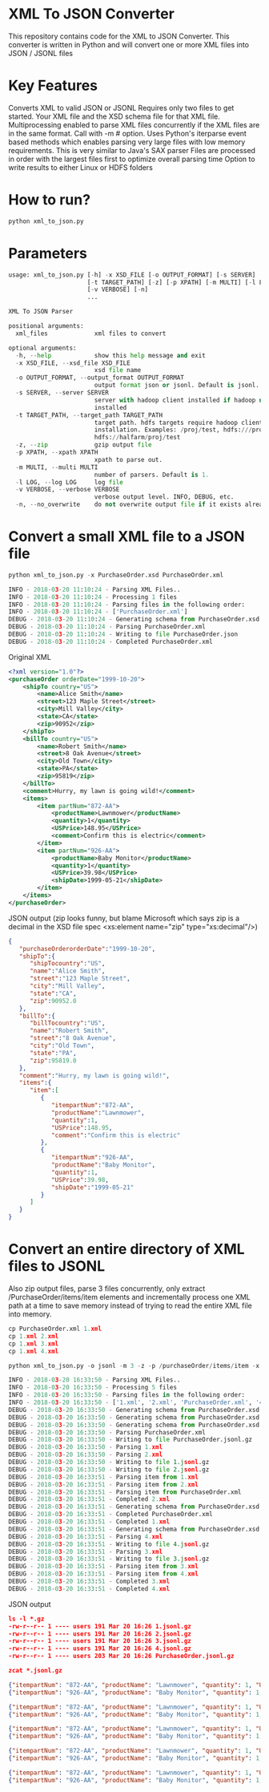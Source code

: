 # **XML To JSON Converter**

This repository contains code for the XML to JSON Converter.
This converter is written in Python and will convert one or more XML files into JSON / JSONL files

# Key Features

Converts XML to valid JSON or JSONL 
Requires only two files to get started. Your XML file and the XSD schema file for that XML file.
Multiprocessing enabled to parse XML files concurrently if the XML files are in the same format. Call with -m # option.
Uses Python's iterparse event based methods which enables parsing very large files with low memory requirements. This is very similar to Java's SAX parser
Files are processed in order with the largest files first to optimize overall parsing time
Option to write results to either Linux or HDFS folders

# How to run?
```python
python xml_to_json.py
```

# Parameters
```python
usage: xml_to_json.py [-h] -x XSD_FILE [-o OUTPUT_FORMAT] [-s SERVER]
                      [-t TARGET_PATH] [-z] [-p XPATH] [-m MULTI] [-l LOG]
                      [-v VERBOSE] [-n]
                      ...

XML To JSON Parser

positional arguments:
  xml_files             xml files to convert

optional arguments:
  -h, --help            show this help message and exit
  -x XSD_FILE, --xsd_file XSD_FILE
                        xsd file name
  -o OUTPUT_FORMAT, --output_format OUTPUT_FORMAT
                        output format json or jsonl. Default is jsonl.
  -s SERVER, --server SERVER
                        server with hadoop client installed if hadoop not
                        installed
  -t TARGET_PATH, --target_path TARGET_PATH
                        target path. hdfs targets require hadoop client
                        installation. Examples: /proj/test, hdfs:///proj/test,
                        hdfs://halfarm/proj/test
  -z, --zip             gzip output file
  -p XPATH, --xpath XPATH
                        xpath to parse out.
  -m MULTI, --multi MULTI
                        number of parsers. Default is 1.
  -l LOG, --log LOG     log file
  -v VERBOSE, --verbose VERBOSE
                        verbose output level. INFO, DEBUG, etc.
  -n, --no_overwrite    do not overwrite output file if it exists already

```

# Convert a small XML file to a JSON file
```python
python xml_to_json.py -x PurchaseOrder.xsd PurchaseOrder.xml

INFO - 2018-03-20 11:10:24 - Parsing XML Files..
INFO - 2018-03-20 11:10:24 - Processing 1 files
INFO - 2018-03-20 11:10:24 - Parsing files in the following order:
INFO - 2018-03-20 11:10:24 - ['PurchaseOrder.xml']
DEBUG - 2018-03-20 11:10:24 - Generating schema from PurchaseOrder.xsd
DEBUG - 2018-03-20 11:10:24 - Parsing PurchaseOrder.xml
DEBUG - 2018-03-20 11:10:24 - Writing to file PurchaseOrder.json
DEBUG - 2018-03-20 11:10:24 - Completed PurchaseOrder.xml
```
Original XML
```xml
<?xml version="1.0"?>
<purchaseOrder orderDate="1999-10-20">
    <shipTo country="US">
        <name>Alice Smith</name>
        <street>123 Maple Street</street>
        <city>Mill Valley</city>
        <state>CA</state>
        <zip>90952</zip>
    </shipTo>
    <billTo country="US">
        <name>Robert Smith</name>
        <street>8 Oak Avenue</street>
        <city>Old Town</city>
        <state>PA</state>
        <zip>95819</zip>
    </billTo>
    <comment>Hurry, my lawn is going wild!</comment>
    <items>
        <item partNum="872-AA">
            <productName>Lawnmower</productName>
            <quantity>1</quantity>
            <USPrice>148.95</USPrice>
            <comment>Confirm this is electric</comment>
        </item>
        <item partNum="926-AA">
            <productName>Baby Monitor</productName>
            <quantity>1</quantity>
            <USPrice>39.98</USPrice>
            <shipDate>1999-05-21</shipDate>
        </item>
    </items>
</purchaseOrder>
```

JSON output
(zip looks funny, but blame Microsoft which says zip is a decimal in the XSD file spec <xs:element name="zip" type="xs:decimal"/>)
```json
{   
   "purchaseOrderorderDate":"1999-10-20",
   "shipTo":{   
      "shipTocountry":"US",
      "name":"Alice Smith",
      "street":"123 Maple Street",
      "city":"Mill Valley",
      "state":"CA",
      "zip":90952.0
   },
   "billTo":{   
      "billTocountry":"US",
      "name":"Robert Smith",
      "street":"8 Oak Avenue",
      "city":"Old Town",
      "state":"PA",
      "zip":95819.0
   },
   "comment":"Hurry, my lawn is going wild!",
   "items":{   
      "item":[   
         {   
            "itempartNum":"872-AA",
            "productName":"Lawnmower",
            "quantity":1,
            "USPrice":148.95,
            "comment":"Confirm this is electric"
         },
         {   
            "itempartNum":"926-AA",
            "productName":"Baby Monitor",
            "quantity":1,
            "USPrice":39.98,
            "shipDate":"1999-05-21"
         }
      ]
   }
}
```

# Convert an entire directory of XML files to JSONL
Also zip output files, parse 3 files concurrently, only extract /PurchaseOrder/items/item elements and incrementally
process one XML path at a time to save memory instead of trying to read the entire XML file into memory.
```python
cp PurchaseOrder.xml 1.xml
cp 1.xml 2.xml
cp 1.xml 3.xml
cp 1.xml 4.xml

python xml_to_json.py -o jsonl -m 3 -z -p /purchaseOrder/items/item -x PurchaseOrder.xsd *.xml

INFO - 2018-03-20 16:33:50 - Parsing XML Files..
INFO - 2018-03-20 16:33:50 - Processing 5 files
INFO - 2018-03-20 16:33:50 - Parsing files in the following order:
INFO - 2018-03-20 16:33:50 - ['1.xml', '2.xml', 'PurchaseOrder.xml', '4.xml', '3.xml']
DEBUG - 2018-03-20 16:33:50 - Generating schema from PurchaseOrder.xsd
DEBUG - 2018-03-20 16:33:50 - Generating schema from PurchaseOrder.xsd
DEBUG - 2018-03-20 16:33:50 - Generating schema from PurchaseOrder.xsd
DEBUG - 2018-03-20 16:33:50 - Parsing PurchaseOrder.xml
DEBUG - 2018-03-20 16:33:50 - Writing to file PurchaseOrder.jsonl.gz
DEBUG - 2018-03-20 16:33:50 - Parsing 1.xml
DEBUG - 2018-03-20 16:33:50 - Parsing 2.xml
DEBUG - 2018-03-20 16:33:50 - Writing to file 1.jsonl.gz
DEBUG - 2018-03-20 16:33:50 - Writing to file 2.jsonl.gz
DEBUG - 2018-03-20 16:33:51 - Parsing item from 1.xml
DEBUG - 2018-03-20 16:33:51 - Parsing item from 2.xml
DEBUG - 2018-03-20 16:33:51 - Parsing item from PurchaseOrder.xml
DEBUG - 2018-03-20 16:33:51 - Completed 2.xml
DEBUG - 2018-03-20 16:33:51 - Generating schema from PurchaseOrder.xsd
DEBUG - 2018-03-20 16:33:51 - Completed PurchaseOrder.xml
DEBUG - 2018-03-20 16:33:51 - Completed 1.xml
DEBUG - 2018-03-20 16:33:51 - Generating schema from PurchaseOrder.xsd
DEBUG - 2018-03-20 16:33:51 - Parsing 4.xml
DEBUG - 2018-03-20 16:33:51 - Writing to file 4.jsonl.gz
DEBUG - 2018-03-20 16:33:51 - Parsing 3.xml
DEBUG - 2018-03-20 16:33:51 - Writing to file 3.jsonl.gz
DEBUG - 2018-03-20 16:33:51 - Parsing item from 3.xml
DEBUG - 2018-03-20 16:33:51 - Parsing item from 4.xml
DEBUG - 2018-03-20 16:33:51 - Completed 3.xml
DEBUG - 2018-03-20 16:33:51 - Completed 4.xml
```
JSON output
```json
ls -l *.gz
-rw-r--r-- 1 ---- users 191 Mar 20 16:26 1.jsonl.gz
-rw-r--r-- 1 ---- users 191 Mar 20 16:26 2.jsonl.gz
-rw-r--r-- 1 ---- users 191 Mar 20 16:26 3.jsonl.gz
-rw-r--r-- 1 ---- users 191 Mar 20 16:26 4.jsonl.gz
-rw-r--r-- 1 ---- users 203 Mar 20 16:26 PurchaseOrder.jsonl.gz

zcat *.jsonl.gz

{"itempartNum": "872-AA", "productName": "Lawnmower", "quantity": 1, "USPrice": 148.95, "comment": "Confirm this is electric"}
{"itempartNum": "926-AA", "productName": "Baby Monitor", "quantity": 1, "USPrice": 39.98, "shipDate": "1999-05-21"}

{"itempartNum": "872-AA", "productName": "Lawnmower", "quantity": 1, "USPrice": 148.95, "comment": "Confirm this is electric"}
{"itempartNum": "926-AA", "productName": "Baby Monitor", "quantity": 1, "USPrice": 39.98, "shipDate": "1999-05-21"}

{"itempartNum": "872-AA", "productName": "Lawnmower", "quantity": 1, "USPrice": 148.95, "comment": "Confirm this is electric"}
{"itempartNum": "926-AA", "productName": "Baby Monitor", "quantity": 1, "USPrice": 39.98, "shipDate": "1999-05-21"}

{"itempartNum": "872-AA", "productName": "Lawnmower", "quantity": 1, "USPrice": 148.95, "comment": "Confirm this is electric"}
{"itempartNum": "926-AA", "productName": "Baby Monitor", "quantity": 1, "USPrice": 39.98, "shipDate": "1999-05-21"}

{"itempartNum": "872-AA", "productName": "Lawnmower", "quantity": 1, "USPrice": 148.95, "comment": "Confirm this is electric"}
{"itempartNum": "926-AA", "productName": "Baby Monitor", "quantity": 1, "USPrice": 39.98, "shipDate": "1999-05-21"}
```

